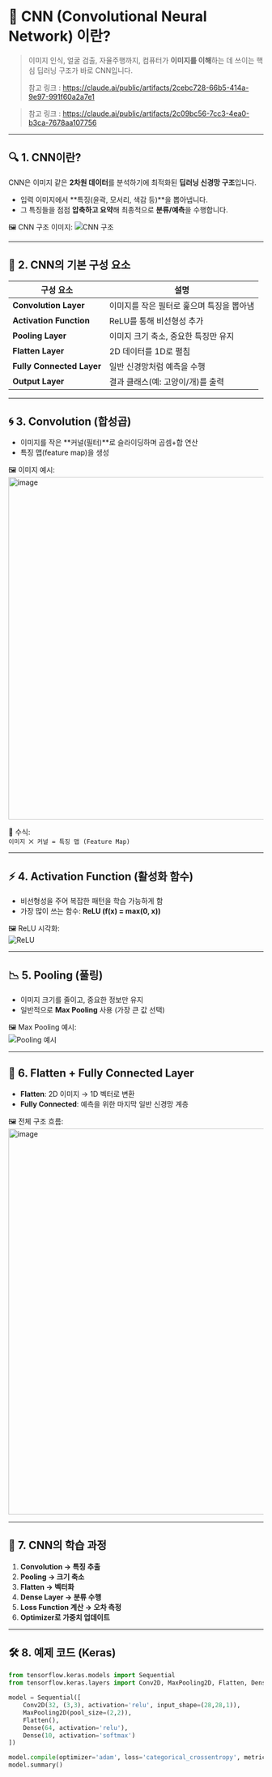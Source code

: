 # 🧠 CNN (Convolutional Neural Network) 이란?

> 이미지 인식, 얼굴 검출, 자율주행까지,
> 컴퓨터가 **이미지를 이해**하는 데 쓰이는 핵심 딥러닝 구조가 바로 CNN입니다.
> 
> 참고 링크 : https://claude.ai/public/artifacts/2cebc728-66b5-414a-9e97-991f60a2a7e1

> 참고 링크 : https://claude.ai/public/artifacts/2c09bc56-7cc3-4ea0-b3ca-7678aa107756

---

## 🔍 1. CNN이란?

CNN은 이미지 같은 **2차원 데이터**를 분석하기에 최적화된 **딥러닝 신경망 구조**입니다.

- 입력 이미지에서 **특징(윤곽, 모서리, 색감 등)**을 뽑아냅니다.
- 그 특징들을 점점 **압축하고 요약**해 최종적으로 **분류/예측**을 수행합니다.

🖼️ CNN 구조 이미지:
![CNN 구조](https://upload.wikimedia.org/wikipedia/commons/6/63/Typical_cnn.png)

---

## 🧱 2. CNN의 기본 구성 요소

| 구성 요소 | 설명 |
|-----------|------|
| **Convolution Layer** | 이미지를 작은 필터로 훑으며 특징을 뽑아냄 |
| **Activation Function** | ReLU를 통해 비선형성 추가 |
| **Pooling Layer** | 이미지 크기 축소, 중요한 특징만 유지 |
| **Flatten Layer** | 2D 데이터를 1D로 펼침 |
| **Fully Connected Layer** | 일반 신경망처럼 예측을 수행 |
| **Output Layer** | 결과 클래스(예: 고양이/개)를 출력 |

---

## 🌀 3. Convolution (합성곱)

- 이미지를 작은 **커널(필터)**로 슬라이딩하며 곱셈+합 연산
- 특징 맵(feature map)을 생성

🖼️ 이미지 예시:  
<img width="1564" height="676" alt="image" src="https://github.com/user-attachments/assets/dae663f1-b9a2-4d57-96dc-86401c84ee80" />



📌 수식:  
`이미지 ⨉ 커널 = 특징 맵 (Feature Map)`

---

## ⚡ 4. Activation Function (활성화 함수)

- 비선형성을 주어 복잡한 패턴을 학습 가능하게 함  
- 가장 많이 쓰는 함수: **ReLU (f(x) = max(0, x))**

🖼️ ReLU 시각화:  
![ReLU](https://upload.wikimedia.org/wikipedia/commons/6/6c/Rectifier_and_softplus_functions.svg)

---

## 📉 5. Pooling (풀링)

- 이미지 크기를 줄이고, 중요한 정보만 유지
- 일반적으로 **Max Pooling** 사용 (가장 큰 값 선택)

🖼️ Max Pooling 예시:  
![Pooling 예시](https://upload.wikimedia.org/wikipedia/commons/9/9e/Max_pooling.png)


---

## 📏 6. Flatten + Fully Connected Layer

- **Flatten**: 2D 이미지 → 1D 벡터로 변환  
- **Fully Connected**: 예측을 위한 마지막 일반 신경망 계층

🖼️ 전체 구조 흐름:  
<img width="1423" height="762" alt="image" src="https://github.com/user-attachments/assets/eb52f99a-d850-48ea-82b1-33e3918c9f70" />


---

## 🧠 7. CNN의 학습 과정

1. **Convolution → 특징 추출**
2. **Pooling → 크기 축소**
3. **Flatten → 벡터화**
4. **Dense Layer → 분류 수행**
5. **Loss Function 계산 → 오차 측정**
6. **Optimizer로 가중치 업데이트**

---

## 🛠️ 8. 예제 코드 (Keras)

```python
from tensorflow.keras.models import Sequential
from tensorflow.keras.layers import Conv2D, MaxPooling2D, Flatten, Dense

model = Sequential([
    Conv2D(32, (3,3), activation='relu', input_shape=(28,28,1)),
    MaxPooling2D(pool_size=(2,2)),
    Flatten(),
    Dense(64, activation='relu'),
    Dense(10, activation='softmax')
])

model.compile(optimizer='adam', loss='categorical_crossentropy', metrics=['accuracy'])
model.summary()
